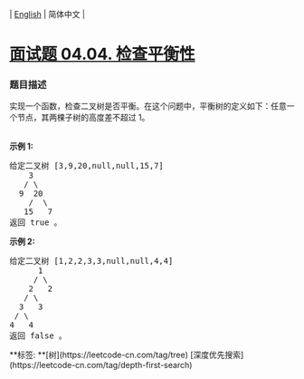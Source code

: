 | [English](README_EN.md) | 简体中文 |

# [面试题 04.04. 检查平衡性](https://leetcode-cn.com/problems/check-balance-lcci)
 ### 题目描述
<p>实现一个函数，检查二叉树是否平衡。在这个问题中，平衡树的定义如下：任意一个节点，其两棵子树的高度差不超过 1。</p><br><strong>示例 1:</strong><pre>给定二叉树 [3,9,20,null,null,15,7]<br>    3<br>   / &#92<br>  9  20<br>    /  &#92<br>   15   7<br>返回 true 。</pre><strong>示例 2:</strong><br><pre>给定二叉树 [1,2,2,3,3,null,null,4,4]<br>      1<br>     / &#92<br>    2   2<br>   / &#92<br>  3   3<br> / &#92<br>4   4<br>返回 false 。</pre>
**标签:	**[树](https://leetcode-cn.com/tag/tree) [深度优先搜索](https://leetcode-cn.com/tag/depth-first-search) 